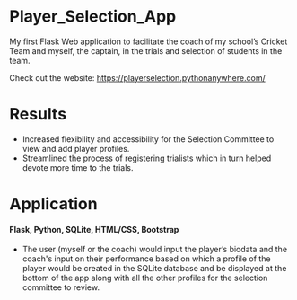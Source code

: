 # Player_Selection_App
My first Flask Web application to facilitate the coach of my school’s Cricket Team and myself, the captain, in the trials and selection of students in the team.

Check out the website: https://playerselection.pythonanywhere.com/

# Results
- Increased flexibility and accessibility for the Selection Committee to view and add player profiles.
- Streamlined the process of registering trialists which in turn helped devote more time to the trials.

# Application
#### Flask, Python, SQLite, HTML/CSS, Bootstrap
- The user (myself or the coach) would input the player’s biodata and the coach's input on their performance based on which a profile of the player would be created in the SQLite database and be displayed at the bottom of the app along with all the other profiles for the selection committee to review.


